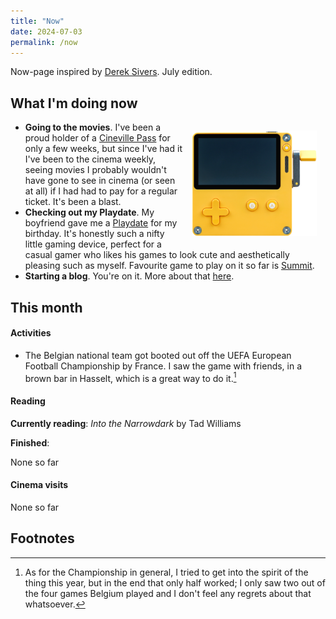 ```yaml
---
title: "Now"
date: 2024-07-03
permalink: /now
---
```

Now-page inspired by <a href="https://sive.rs/nowff">Derek Sivers</a>. July edition.

## What I'm doing now

<div style="float: right; margin: 0 1em; width: 200px;"><p style="text-align:center;"><img src="docs/assets/images/Playdate_front-view.png" /></p></div>

- **Going to the movies**. I've been a proud holder of a <a href="https://cinevillepass.be/en-BE" target="_blank">Cineville Pass</a> for only a few weeks, but since I've had it I've been to the cinema weekly, seeing movies I probably wouldn't have gone to see in cinema (or seen at all) if I had had to pay for a regular ticket. It's been a blast.
- **Checking out my Playdate**. My boyfriend gave me a <a href="https://play.date/" target="_blank">Playdate</a> for my birthday. It's honestly such a nifty little gaming device, perfect for a casual gamer who likes his games to look cute and aesthetically pleasing such as myself. Favourite game to play on it so far is <a href="https://play.date/games/summit/" target="_blank">Summit</a>.
- **Starting a blog**. You're on it. More about that [here](/about.md).

## This month
#### Activities
- The Belgian national team got booted out off the UEFA European Football Championship by France. I saw the game with friends, in a brown bar in Hasselt, which is a great way to do it.[^1]

[^1]: As for the Championship in general, I tried to get into the spirit of the thing this year, but in the end that only half worked; I only saw two out of the four games Belgium played and I don't feel any regrets about that whatsoever.

#### Reading
**Currently reading**: *Into the Narrowdark* by Tad Williams

**Finished**: 

None so far

#### Cinema visits
None so far

## Footnotes
